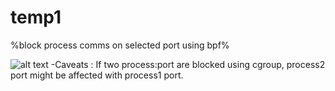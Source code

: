 # temp1
%block process comms on selected port using bpf%

![alt text](https://raw.githubusercontent.com/wolf1892/temp1/main/architect.png?raw=true)
-Caveats : If two process:port are blocked using cgroup, process2 port might be affected with process1 port.
